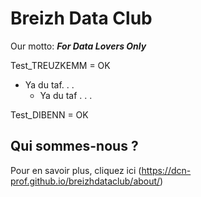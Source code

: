 # Breizh Data Club
Our motto: **_For Data Lovers Only_** 

Test_TREUZKEMM = OK

>
>
>
>
>
* Ya du taf. . .
   * Ya du taf . . . 
>
>
>
>
>
>
>





Test_DIBENN = OK
## Qui sommes-nous ? 
Pour en savoir plus, cliquez ici (<https://dcn-prof.github.io/breizhdataclub/about/>)

